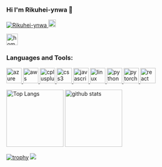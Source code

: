 ### Hi I'm Rikuhei-ynwa 👋

<!--
reference: https://zenn.dev/yutakatay/articles/kirakira-github-profile
-->
<p align="left">
  <a href="https://github.com/Rikuhei-ynwa/Rikuhei-ynwa/">
    <img src="https://komarev.com/ghpvc/?username=Rikuhei-ynwa" alt="Rikuhei-ynwa" />
  </a>
  <a href="https://github.com/Rikuhei-ynwa">
    <img height="20" src="https://img.shields.io/github/followers/Rikuhei-ynwa?label=follow&logo=github&style=flat" />
  </a>

<p align="left"> 
  <a href="https://Rikuhei-ynwa.github.io/">
    <img alt="homepage" width="30px" src="https://simpleicons.org/icons/homeassistantcommunitystore.svg" />
  </a>


<!-- https://rahuldkjain.github.io/gh-profile-readme-generator/ -->
<h3 align="left">Languages and Tools:</h3>
<p align="left"> 
  <a href="https://azure.microsoft.com/en-in/" target="_blank" rel="noreferrer"> <img src="https://www.vectorlogo.zone/logos/microsoft_azure/microsoft_azure-icon.svg" alt="azure" width="40" height="40"/> 
  </a>
  <a href="https://aws.amazon.com/" target="_blank" rel="noreferrer"> <img src="https://www.vectorlogo.zone/logos/amazon_aws/amazon_aws-icon.svg" alt="aws" width="40" height="40"/> 
  </a>
  <a href="https://www.w3schools.com/cpp/" target="_blank" rel="noreferrer"> <img src="https://raw.githubusercontent.com/devicons/devicon/master/icons/cplusplus/cplusplus-original.svg" alt="cplusplus" width="40" height="40"/> 
  </a>
  <a href="https://www.w3schools.com/css/" target="_blank" rel="noreferrer"> <img src="https://raw.githubusercontent.com/devicons/devicon/master/icons/css3/css3-original-wordmark.svg" alt="css3" width="40" height="40"/> 
  </a> 
  <a href="https://developer.mozilla.org/en-US/docs/Web/JavaScript" target="_blank" rel="noreferrer"> <img src="https://raw.githubusercontent.com/devicons/devicon/master/icons/javascript/javascript-original.svg" alt="javascript" width="40" height="40"/> 
  </a> 
  <a href="https://www.linux.org/" target="_blank" rel="noreferrer"> <img src="https://raw.githubusercontent.com/devicons/devicon/master/icons/linux/linux-original.svg" alt="linux" width="40" height="40"/> 
  </a> 
  <a href="https://www.python.org" target="_blank" rel="noreferrer"> <img src="https://raw.githubusercontent.com/devicons/devicon/master/icons/python/python-original.svg" alt="python" width="40" height="40"/> 
  </a> 
  <a href="https://pytorch.org/" target="_blank" rel="noreferrer"> <img src="https://www.vectorlogo.zone/logos/pytorch/pytorch-icon.svg" alt="pytorch" width="40" height="40"/> </a> <a href="https://reactjs.org/" target="_blank" rel="noreferrer"> <img src="https://raw.githubusercontent.com/devicons/devicon/master/icons/react/react-original-wordmark.svg" alt="react" width="40" height="40"/> 
  </a> 
</p>


<p align="left"> 
  <img alt="Top Langs" height="150px" src="https://github-readme-stats.vercel.app/api/top-langs/?username=Rikuhei-ynwa&layout=compact&count_private=true&show_icons=true&show_icons=true&theme=onedark" />
  <img alt="github stats" height="150px" src="https://github-readme-stats.vercel.app/api?username=Rikuhei-ynwa&count_private=true&show_icons=true&show_icons=true&theme=onedark" />
</p>


[![trophy](https://github-profile-trophy.vercel.app/?username=Rikuhei-ynwa&theme=gruvbox)](https://github.com/ryo-ma/github-profile-trophy)
[![](https://github-readme-streak-stats.herokuapp.com/?user=Rikuhei-ynwa&theme=dark)](https://github-readme-streak-stats.herokuapp.com/?user=Rikuhei-ynwa&theme=dark)


<!--
**Rikuhei-ynwa/Rikuhei-ynwa** is a ✨ _special_ ✨ repository because its `README.md` (this file) appears on your GitHub profile.

Here are some ideas to get you started:

- 🔭 I’m currently working on ...
- 🌱 I’m currently learning ...
- 👯 I’m looking to collaborate on ...
- 🤔 I’m looking for help with ...
- 💬 Ask me about ...
- 📫 How to reach me: ...
- 😄 Pronouns: ...
- ⚡ Fun fact: ...
-->
